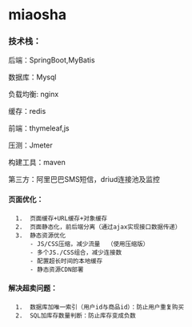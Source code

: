 # miaosha
### 技术栈：
  后端：SpringBoot,MyBatis <p>
  数据库：Mysql <p>
  负载均衡: nginx <p>
  缓存：redis <p>
  前端：thymeleaf,js <p>
  压测：Jmeter <p>
  构建工具：maven <p>
  第三方：阿里巴巴SMS短信，driud连接池及监控
    
    

#### 页面优化：
      1.  页面缓存+URL缓存+对象缓存
      2.  页面静态化，前后端分离（通过ajax实现接口数据传递）
      3.  静态资源优化
          - JS/CSS压缩，减少流量  （使用压缩版）
          - 多个JS./CSS组合，减少连接数     
          - 配置超长时间的本地缓存
          - 静态资源CDN部署

#### 解决超卖问题：
      1.  数据库加唯一索引（用户id与商品id）：防止用户重复购买
      2.  SQL加库存数量判断：防止库存变成负数
      
